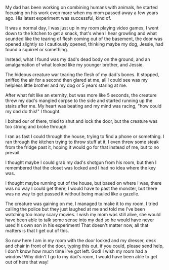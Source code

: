 My dad has been working on combining humans with animals, he started focusing on his work even more when my mom passed away a few years ago. His latest experiment was successful, kind of.

It was a normal day, I was just up in my room playing video games, I went down to the kitchen to get a snack, that's when I hear growling and what sounded like the tearing of flesh coming out of the basement, the door was opened slightly so I cautiously opened, thinking maybe my dog, Jessie, had found a squirrel or something.

Instead, what I found was my dad's dead body on the ground, and an amalgamation of what looked like my younger brother, and Jessie.

The hideous creature war tearing the flesh of my dad's bones. It stopped, sniffed the air for a second then glared at me, all I could see was my helpless little brother and my dog or 5 years staring at me.

After what felt like an eternity, but was more like 5 seconds, the creature threw my dad's mangled corpse to the side and started running up the stairs after me. My heart was beating and my mind was racing, "how could my dad do this!" I thought.

I bolted our of there, tried to shut and lock the door, but the creature was too strong and broke through.

I ran as fast I could through the house, trying to find a phone or something. I ran through the kitchen trying to throw stuff at it, I even threw some steak from the fridge past it, hoping it would go for that instead of me, but to no prevail.

 I thought maybe I could grab my dad's shotgun from his room, but then I remembered that the closet was locked and I had no idea where the key was. 

I thought maybe running out of the house, but based on where I was, there was no way I could get there, I would have to past the monster, but there was no way to get passed it without being mauled like a gazelle. 

The creature was gaining on me, I managed to make it to my room, I tried calling the police but they just laughed at me and told me I've been watching too many scary movies. I wish my mom was still alive, she would have been able to talk some sense into my dad so he would have never used his own son in his experiment! That doesn't matter now, all that matters is that I get out of this.

So now here I am in my room with the door locked and my dresser, desk and chair in front of the door, typing this out, if you could, please send help, I don't know how much time I've got left. God! I wish my room had a window! Why didn't I go to my dad's room, I would have been able to get out of here that way!